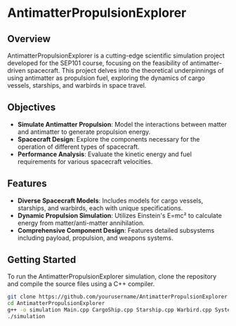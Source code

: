 # AntimatterPropulsionExplorer

## Overview
AntimatterPropulsionExplorer is a cutting-edge scientific simulation project developed for the SEP101 course, focusing on the feasibility of antimatter-driven spacecraft. This project delves into the theoretical underpinnings of using antimatter as propulsion fuel, exploring the dynamics of cargo vessels, starships, and warbirds in space travel.

## Objectives
- **Simulate Antimatter Propulsion**: Model the interactions between matter and antimatter to generate propulsion energy.
- **Spacecraft Design**: Explore the components necessary for the operation of different types of spacecraft.
- **Performance Analysis**: Evaluate the kinetic energy and fuel requirements for various spacecraft velocities.

## Features
- **Diverse Spacecraft Models**: Includes models for cargo vessels, starships, and warbirds, each with unique specifications.
- **Dynamic Propulsion Simulation**: Utilizes Einstein's E=mc² to calculate energy from matter/anti-matter annihilation.
- **Comprehensive Component Design**: Features detailed subsystems including payload, propulsion, and weapons systems.

## Getting Started
To run the AntimatterPropulsionExplorer simulation, clone the repository and compile the source files using a C++ compiler.

```bash
git clone https://github.com/yourusername/AntimatterPropulsionExplorer.git
cd AntimatterPropulsionExplorer
g++ -o simulation Main.cpp CargoShip.cpp Starship.cpp Warbird.cpp Systems.cpp
./simulation

